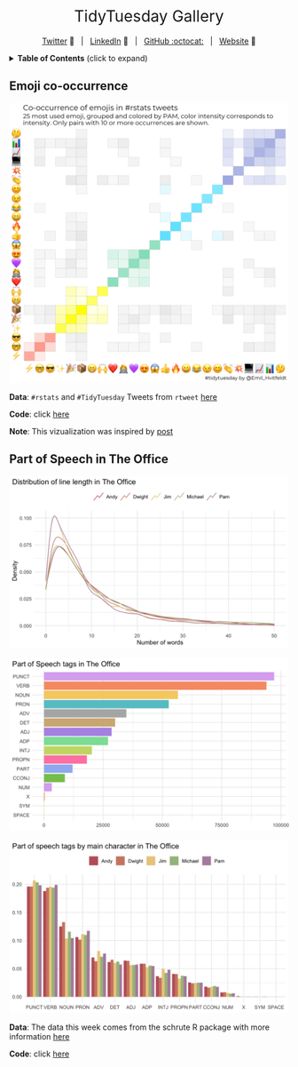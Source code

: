 <h1 style="font-weight:normal" align="center">
  &nbsp;TidyTuesday Gallery&nbsp;
</h1>

<div align="center">

[Twitter][Twitter] :speech_balloon:&nbsp;&nbsp;&nbsp;|&nbsp;&nbsp;&nbsp;[LinkedIn][LinkedIn] :necktie:&nbsp;&nbsp;&nbsp;|&nbsp;&nbsp;&nbsp;[GitHub :octocat:][GitHub]&nbsp;&nbsp;&nbsp;|&nbsp;&nbsp;&nbsp;[Website][Website] :link:

</div>

<!--
Quick Link 
-->

[Twitter]:https://twitter.com/Emil_Hvitfeldt
[LinkedIn]:https://www.linkedin.com/in/emilhvitfeldt/
[GitHub]:https://github.com/EmilHvitfeldt
[Website]:https://www.hvitfeldt.me/


<details>
  <summary><strong>Table of Contents</strong> (click to expand)</summary>

<!-- toc -->
- [Emoji co-occurrence](https://github.com/EmilHvitfeldt/tidytuesday#emoji-co-occurrence)
- [Part of Speech in The Office](https://github.com/EmilHvitfeldt/tidytuesday#part-of-speech-in-the-office)
<!-- tocstop -->

</details>

## Emoji co-occurrence

<p align="center">
  <img src="2019-12-31/co-occurrence.png">
</p>

**Data**: `#rstats` and `#TidyTuesday` Tweets from `rtweet` [here](https://github.com/rfordatascience/tidytuesday/tree/master/data/2019/2019-01-01)

**Code**: click [here](2019-12-31/README.md)

**Note**: This vizualization was inspired by [post](https://www.hvitfeldt.me/blog/real-emojis-in-ggplot2/)

## Part of Speech in The Office

<p align="center">
  <img src="2020-03-17/charts/line-length.png">
</p>
<p align="center">
  <img src="2020-03-17/charts/pos-hist.png">
</p>
<p align="center">
  <img src="2020-03-17/charts/pos-facet-hist.png">
</p>

**Data**: The data this week comes from the schrute R package with more information  [here](https://github.com/rfordatascience/tidytuesday/tree/master/data/2020/2020-03-17)

**Code**: click [here](2020-03-17/README.md)
